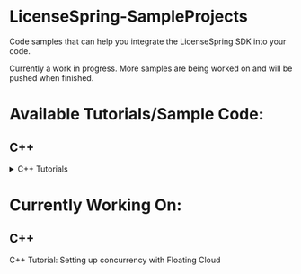 # LicenseSpring-SampleProjects
Code samples that can help you integrate the LicenseSpring SDK into your code. 

Currently a work in progress. More samples are being worked on and will be pushed when finished. 

# Available Tutorials/Sample Code:
## C++

<details> 
<summary>C++ Tutorials</summary>
<br> C++ Tutorial: Basic getting up and running with the SDK - Code <a href="/C++/chatbot.cpp">Here</a>
<br> C++ Tutorial: Create simple mechanism for end users to "log in" to your application - Code <a href="/C++/login.cpp">Here</a>
<br> C++ Tutorial: Offline Licenses - Code <a href="/C++/offline.cpp">Here</a>
<br> C++ Tutorial: Working with Custom Fields and Device Variables - Code <a href="/C++/cf_dv.cpp">Here</a>
<br> C++ Tutorial: Working with Trial Licenses - Code <a href="/C++/trial.cpp">Here</a>
<br> C++ Tutorial: Storing and Collecting Device Information Back to LicenseSpring (This tutorial has no sample code)
<br> C++ Tutorial: Working with Consumption-based Licenses - Code <a href="/C++/consumption.cpp">Here</a>
<br> C++ Tutorial: How to turn on and use logging (This tutorial has no sample code)
<br> C++ Tutorial: Working with Feature Licenses - Code <a href="/C++/features.cpp">Here</a>
<br> C++ Tutorial: Handling Product Versioning within LicenseSpring - Code <a href="/C++/version.cpp">Here</a>
<br> C++ Tutorial: Setting up concurrency with Floating Cloud - Code <a href="/C++/floating_cloud.cpp">Here</a>
</details>

# Currently Working On:
## C++

C++ Tutorial: Setting up concurrency with Floating Cloud



